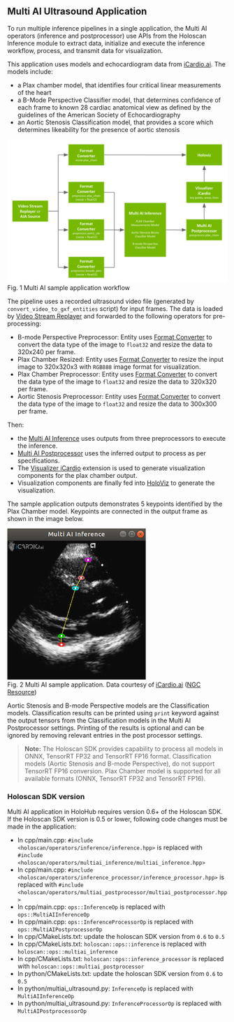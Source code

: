 ## Multi AI Ultrasound Application

To run multiple inference pipelines in a single application, the Multi AI operators (inference and postprocessor) use APIs from the Holoscan Inference module to extract data, initialize and execute the inference workflow, process, and transmit data for visualization.

This application uses models and echocardiogram data from [iCardio.ai](https://www.icardio.ai/). The models include:
- a Plax chamber model, that identifies four critical linear measurements of the heart
- a B-Mode Perspective Classifier model, that determines confidence of each frame to known 28 cardiac anatomical view as defined by the guidelines of the American Society of Echocardiography
- an Aortic Stenosis Classification model, that provides a score which determines likeability for the presence of aortic stenosis


![](docs/workflow_multiai_icardio_app.png)<br>
Fig. 1 Multi AI sample application workflow

The pipeline uses a recorded ultrasound video file (generated by `convert_video_to_gxf_entities` script) for input frames. The data is loaded by [Video Stream Replayer](https://docs.nvidia.com/holoscan/sdk-user-guide/holoscan_operators_extensions.html#operators) and forwarded to the following operators for pre-processing:
- B-mode Perspective Preprocessor: Entity uses [Format Converter](https://docs.nvidia.com/holoscan/sdk-user-guide/holoscan_operators_extensions.html#operators) to convert the data type of the image to `float32` and resize the data to 320x240 per frame.
- Plax Chamber Resized: Entity uses [Format Converter](https://docs.nvidia.com/holoscan/sdk-user-guide/holoscan_operators_extensions.html#operators) to resize the input image to 320x320x3 with `RGB888` image format for visualization.
- Plax Chamber Preprocessor: Entity uses [Format Converter](https://docs.nvidia.com/holoscan/sdk-user-guide/holoscan_operators_extensions.html#operators) to convert the data type of the image to `float32` and resize the data to 320x320 per frame.
- Aortic Stenosis Preprocessor: Entity uses [Format Converter](https://docs.nvidia.com/holoscan/sdk-user-guide/holoscan_operators_extensions.html#operators) to convert the data type of the image to `float32` and resize the data to 300x300 per frame.

Then:
- the [Multi AI Inference](https://docs.nvidia.com/holoscan/sdk-user-guide/holoscan_operators_extensions.html#operators) uses outputs from three preprocessors to execute the inference.
- [Multi AI Postprocessor](https://docs.nvidia.com/holoscan/sdk-user-guide/holoscan_operators_extensions.html#operators) uses the inferred output to process as per specifications.
- The [Visualizer iCardio](https://docs.nvidia.com/holoscan/sdk-user-guide/holoscan_operators_extensions.html#operators) extension is used to generate visualization components for the plax chamber output.
- Visualization components are finally fed into [HoloViz](https://docs.nvidia.com/holoscan/sdk-user-guide/holoscan_operators_extensions.html#operators) to generate the visualization.


The sample application outputs demonstrates 5 keypoints identified by the Plax Chamber model. Keypoints are connected in the output frame as shown in the image below.

![](docs/multiai_icardio_output.png)<br>
Fig. 2 Multi AI sample application. Data courtesy of [iCardio.ai](https://www.icardio.ai) ([NGC Resource](https://catalog.ngc.nvidia.com/orgs/nvidia/teams/clara-holoscan/resources/holoscan_multi_ai_ultrasound_sample_data))



Aortic Stenosis and B-mode Perspective models are the Classification models. Classification results can be printed using `print` keyword against the output tensors from the Classification models in the Multi AI Postprocessor settings. Printing of the results is optional and can be ignored by removing relevant entries in the post processor settings.

> **Note:**
The Holoscan SDK provides capability to process all models in ONNX, TensorRT FP32 and TensorRT FP16 format. Classification models (Aortic Stenosis and B-mode Perspective), do not support TensorRT FP16 conversion. Plax Chamber model is supported for all available formats (ONNX, TensorRT FP32 and TensorRT FP16).

### Holoscan SDK version

Multi AI application in HoloHub requires version 0.6+ of the Holoscan SDK.
If the Holoscan SDK version is 0.5 or lower, following code changes must be made in the application:

* In cpp/main.cpp: `#include <holoscan/operators/inference/inference.hpp>` is replaced with `#include <holoscan/operators/multiai_inference/multiai_inference.hpp>`
* In cpp/main.cpp: `#include <holoscan/operators/inference_processor/inference_processor.hpp>` is replaced with `#include <holoscan/operators/multiai_postprocessor/multiai_postprocessor.hpp>`
* In cpp/main.cpp: `ops::InferenceOp` is replaced with `ops::MultiAIInferenceOp`
* In cpp/main.cpp: `ops::InferenceProcessorOp` is replaced with `ops::MultiAIPostprocessorOp`
* In cpp/CMakeLists.txt: update the holoscan SDK version from `0.6` to `0.5`
* In cpp/CMakeLists.txt: `holoscan::ops::inference` is replaced with `holoscan::ops::multiai_inference`
* In cpp/CMakeLists.txt: `holoscan::ops::inference_processor` is replaced with `holoscan::ops::multiai_postprocessor`
* In python/CMakeLists.txt: update the holoscan SDK version from `0.6` to `0.5`
* In python/multiai_ultrasound.py: `InferenceOp` is replaced with `MultiAIInferenceOp`
* In python/multiai_ultrasound.py: `InferenceProcessorOp` is replaced with `MultiAIPostprocessorOp`
